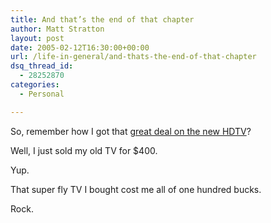 ```yaml
---
title: And that’s the end of that chapter
author: Matt Stratton
layout: post
date: 2005-02-12T16:30:00+00:00
url: /life-in-general/and-thats-the-end-of-that-chapter
dsq_thread_id:
  - 28252870
categories:
  - Personal

---
```

So, remember how I got that [great deal on the new HDTV][1]?

Well, I just sold my old TV for $400.

Yup.

That super fly TV I bought cost me all of one hundred bucks.

Rock.

 [1]: https://www.livejournal.com/users/mugsy1274/338263.html